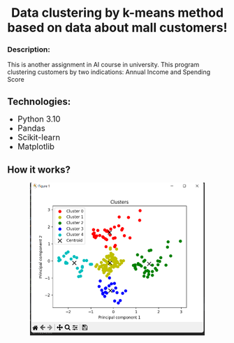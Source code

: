 <h1 align="center">Data clustering by k-means method based on data about mall customers!</h1>
<h3>Description: </h3> <p>This is another assignment in AI course in university.
This program clustering customers by two indications: Annual Income and Spending Score</p>
<h2>Technologies: </h2>
<ul>
    <li style="font-size: 18px;">Python 3.10</li>
    <li style="font-size: 18px;">Pandas</li>
    <li style="font-size: 18px;">Scikit-learn</li>
    <li style="font-size: 18px;">Matplotlib</li>
</ul>
<h2>How it works?</h2>

<div align="center"><img src=".\img\clustering done.png" width="400" height="350"/></div>